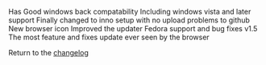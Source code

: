 Has Good windows back compatability Including windows vista and later support 
Finally changed to inno setup with no upload problems to github
New browser icon
Improved the updater
Fedora support
and bug fixes
v1.5 The most feature and fixes update ever seen by the browser

Return to the [changelog](https://the-all-python-project.github.io/SimplePythonBrowser/changelog)